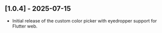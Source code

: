 ## [1.0.4] - 2025-07-15

- Initial release of the custom color picker with eyedropper support for Flutter web.
